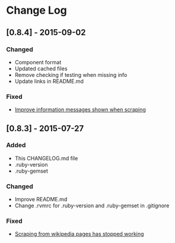 # Change Log

## [0.8.4] - 2015-09-02

### Changed
- Component format
- Updated cached files
- Remove checking if testing when missing info
- Update links in README.md

### Fixed
- [Improve information messages shown when scraping](https://github.com/javiervidal/stock_index/issues/2)

## [0.8.3] - 2015-07-27

### Added
- This CHANGELOG.md file
- .ruby-version
- .ruby-gemset

### Changed
- Improve README.md
- Change .rvmrc for .ruby-version and .ruby-gemset in .gitignore

### Fixed
- [Scraping from wikipedia pages has stopped working](https://github.com/javiervidal/stock_index/issues/1)
